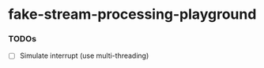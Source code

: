 fake-stream-processing-playground
=================================
### TODOs
- [ ] Simulate interrupt (use multi-threading)